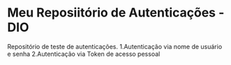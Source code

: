 # Meu Reposiitório de Autenticações - DIO
Repositório de teste de autenticações.
 1.Autenticação via nome de usuário e senha
 2.Autenticação via Token de acesso pessoal